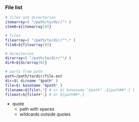 ### File list
```sh
# files and directories
itemarray=( "/path/to/dir/"* )
item0=${itemarray[0]}

# files
filearray=( "/path/to/dir/"*.* )
file0=${filearray[0]}

# directories
dirarray=( "/path/to/dir/"*/ )
dir0=${dirarray[0]}

# parts from path
path=/path/to/dir/file.ext
dir=$( dirname "$path" )
file=$( basename "$path" )
filename=${file%.*} # or $( basename "$path" .${path##*.} )
fileext=${file##*.} # or ${path##*.}
```
- quote 
	- path with spaces
	- wildcards outside quotes
